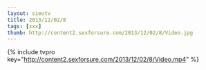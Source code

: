```yaml
--- 
layout: sieutv
title: 2013/12/02/8
tags: [xxx]
thumb: http://content2.sexforsure.com/2013/12/02/8/Video.jpg
---
```

{% include tvpro key="http://content2.sexforsure.com/2013/12/02/8/Video.mp4" %} 
